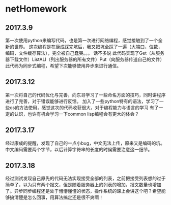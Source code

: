 # netHomework
## **2017.3.9** 

第一次使用python来编写代码，也是第一次进行网络编程，感觉接触到了一个全新的世界。
这次编程是在康成踩完坑后，我又把坑全踩了一遍（大端口，位数，编码，文件缓存算法），完全被自己蠢哭。。。
话不多说
此代码实现了Get（从服务器下载文件）ListALl（列出服务器的所有文件）Put（向服务器传送自己的文件）
此代码为同步式编程，希望下次能够使用异步来进行通信。

## **2017.3.12**

第一次将自己的代码优化与完善，向东哥学习了一些命名方面的技巧，同时讲程序进行了完善，对于错误能够进行反馈。
加入了一些python特有的语法，学习了一些os的方法使用，感觉这次的代码收获很大，对于编程能力与语言的学习
有了一定的认识，也许有机会学习一下common lisp编程会有更大的体会？

## **2017.3.17**

经过康成的提醒，发现了自己的一点小bug，中文无法上传，原来又是编码的坑。中文编码需要两个字节，以后计算字符串的长度的时候需要注意这一细节。

## **2017.3.18**

经过测试发现自己原先的代码无法实现接受全部的列表，之前把接受列表想的过于简单了，以为只有两个报文，但是随着服务器上的列表的增加，报文数量也增加了。异步同步编程还是处于懵懵懂懂的状态，操作系统的课上会讲这个吧？希望能够搞清楚是怎么回事，用算法搞定还是很不爽啊！